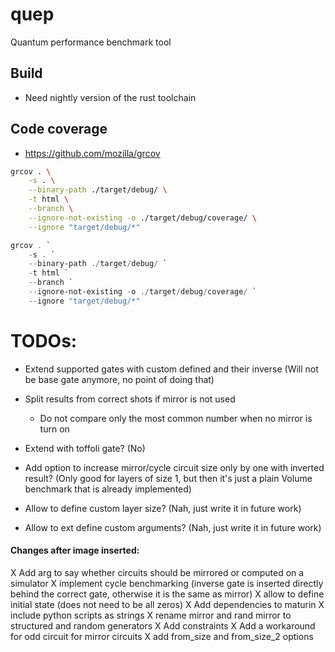 # quep
Quantum performance benchmark tool

## Build
* Need nightly version of the rust toolchain

## Code coverage
* https://github.com/mozilla/grcov
```bash
grcov . \
    -s . \
    --binary-path ./target/debug/ \
    -t html \
    --branch \
    --ignore-not-existing -o ./target/debug/coverage/ \
    --ignore "target/debug/*"
```


```powershell
grcov . `
    -s . `
    --binary-path ./target/debug/ `
    -t html `
    --branch `
    --ignore-not-existing -o ./target/debug/coverage/ `
    --ignore "target/debug/*"
```

# TODOs:
* Extend supported gates with custom defined and their inverse 
     (Will not be base gate anymore, no point of doing that)

* Split results from correct shots if mirror is not used
  * Do not compare only the most common number when no mirror is turn on 

* Extend with toffoli gate? (No)

* Add option to increase mirror/cycle circuit size only by one with inverted result? 
    (Only good for layers of size 1, but then it's just a plain Volume benchmark that is already implemented)

* Allow to define custom layer size? (Nah, just write it in future work)

* Allow to ext define custom arguments? (Nah, just write it in future work)

#### Changes after image inserted:
X Add arg to say whether circuits should be mirrored or computed on a simulator
X implement cycle benchmarking (inverse gate is inserted directly behind the correct gate, otherwise it is the same as mirror)
X allow to define initial state (does not need to be all zeros)
X Add dependencies to maturin
X include python scripts as strings
X rename mirror and rand mirror to structured and random generators
X Add constraints
X Add a workaround for odd circuit for mirror circuits
X add from_size and from_size_2 options
